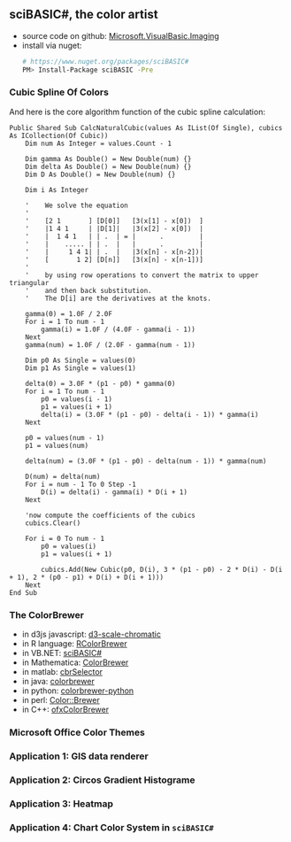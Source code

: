 ## sciBASIC#, the color artist

+ source code on github: [Microsoft.VisualBasic.Imaging](https://github.com/xieguigang/sciBASIC/tree/master/gr/Microsoft.VisualBasic.Imaging)
+ install via nuget:
  ```bash
  # https://www.nuget.org/packages/sciBASIC#
  PM> Install-Package sciBASIC -Pre
  ```

### Cubic Spline Of Colors

And here is the core algorithm function of the cubic spline calculation:

```vbnet
Public Shared Sub CalcNaturalCubic(values As IList(Of Single), cubics As ICollection(Of Cubic))
    Dim num As Integer = values.Count - 1

    Dim gamma As Double() = New Double(num) {}
    Dim delta As Double() = New Double(num) {}
    Dim D As Double() = New Double(num) {}

    Dim i As Integer

    '    We solve the equation
    '
    '	 [2 1       ] [D[0]]   [3(x[1] - x[0])  ]
    '	 |1 4 1     | |D[1]|   |3(x[2] - x[0])  |
    '	 |  1 4 1   | | .  | = |      .         |
    '	 |    ..... | | .  |   |      .         |
    '	 |     1 4 1| | .  |   |3(x[n] - x[n-2])|
    '	 [       1 2] [D[n]]   [3(x[n] - x[n-1])]
    '
    '	 by using row operations to convert the matrix to upper triangular
    '	 and then back substitution.
    '    The D[i] are the derivatives at the knots.

    gamma(0) = 1.0F / 2.0F
    For i = 1 To num - 1
        gamma(i) = 1.0F / (4.0F - gamma(i - 1))
    Next
    gamma(num) = 1.0F / (2.0F - gamma(num - 1))

    Dim p0 As Single = values(0)
    Dim p1 As Single = values(1)

    delta(0) = 3.0F * (p1 - p0) * gamma(0)
    For i = 1 To num - 1
        p0 = values(i - 1)
        p1 = values(i + 1)
        delta(i) = (3.0F * (p1 - p0) - delta(i - 1)) * gamma(i)
    Next

    p0 = values(num - 1)
    p1 = values(num)

    delta(num) = (3.0F * (p1 - p0) - delta(num - 1)) * gamma(num)

    D(num) = delta(num)
    For i = num - 1 To 0 Step -1
        D(i) = delta(i) - gamma(i) * D(i + 1)
    Next

    'now compute the coefficients of the cubics
    cubics.Clear()

    For i = 0 To num - 1
        p0 = values(i)
        p1 = values(i + 1)

        cubics.Add(New Cubic(p0, D(i), 3 * (p1 - p0) - 2 * D(i) - D(i + 1), 2 * (p0 - p1) + D(i) + D(i + 1)))
    Next
End Sub
```

### The ColorBrewer

+ in d3js javascript: [d3-scale-chromatic](https://github.com/d3/d3-scale-chromatic)
+ in R language: [RColorBrewer](https://cran.r-project.org/web/packages/RColorBrewer/)
+ in VB.NET: [sciBASIC#](https://github.com/xieguigang/sciBASIC/tree/master/gr)
+ in Mathematica: [ColorBrewer](https://github.com/wanglongqi/ColorBrewer)
+ in matlab: [cbrSelector](https://github.com/DevinCharles/cbrSelector)
+ in java: [colorbrewer](https://github.com/rcsb/colorbrewer/)
+ in python: [colorbrewer-python](https://github.com/dsc/colorbrewer-python)
+ in perl: [Color::Brewer](https://metacpan.org/pod/Color::Brewer)
+ in C++: [ofxColorBrewer](https://github.com/chparsons/ofxColorBrewer)

### Microsoft Office Color Themes

### Application 1: GIS data renderer
### Application 2: Circos Gradient Histograme
### Application 3: Heatmap
### Application 4: Chart Color System in ``sciBASIC#``